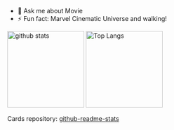 - 💬 Ask me about Movie
- ⚡ Fun fact: Marvel Cinematic Universe and walking!

<p align="left">
  <img alt="github stats" height="175px" src="https://github-readme-stats.vercel.app/api?username=apteryxf&count_private=true&theme=gotham" />
  <img alt="Top Langs" height="175px" src="https://github-readme-stats.vercel.app/api/top-langs/?username=apteryxf&count_private=true&theme=gotham&langs_count=6&layout=compact" />
  
  Cards repository: [github-readme-stats](https://github.com/anuraghazra/github-readme-stats)
</p>
